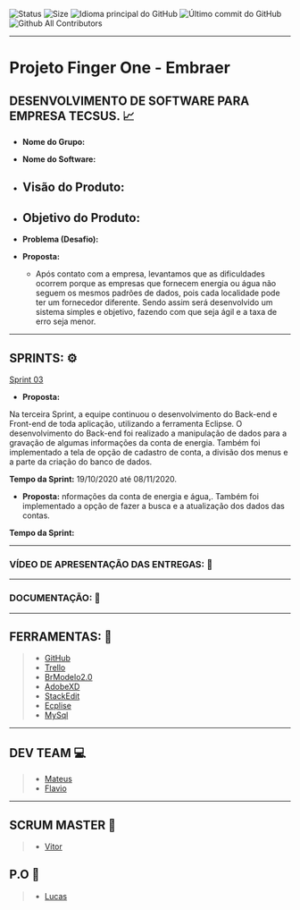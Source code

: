 ![Status]( https://img.shields.io/badge/Status-In_progress-orange.svg ) ![Size]( https://img.shields.io/github/repo-size/assenvitor/ProjetoTecSUS?color=Green&label=Repo%20Size&logo=TecSUS&logoColor=Yellow ) ![Idioma principal do GitHub]( https://img.shields.io/github/languages/top/assenvitor/ProjetoTecSUS?color=yellow&logo=Tecsus&logoColor=yellow ) ![Último commit do GitHub]( https://img.shields.io/github/last-commit/assenvitor/ProjetoTecSUS?color=blue ) ![Github All Contributors]( https://img.shields.io/github/all-contributors/all-contributors/all-contributors/master?color=lightgrey )


---

# Projeto Finger One - Embraer 

## DESENVOLVIMENTO DE SOFTWARE PARA EMPRESA TECSUS. :chart_with_upwards_trend:

- **Nome do Grupo:** 
- **Nome do Software:** 
- **Visão do Produto:** 
   -   
  
 - **Objetivo do Produto:** 
   -
  
- **Problema (Desafio):** 


- **Proposta:**

	- Após contato com a empresa, levantamos que as dificuldades ocorrem porque as empresas que fornecem energia ou água não seguem os mesmos padrões de dados, pois cada localidade pode ter um fornecedor diferente. Sendo assim será desenvolvido um sistema simples e objetivo, fazendo com que seja ágil e a taxa de erro seja menor.
---

## SPRINTS: :gear:

[Sprint 03](https://github.com/assenvitor/ProjetoTecSUS/tree/master/Sprint%2003)

- **Proposta:**

Na terceira Sprint, a equipe continuou o desenvolvimento do Back-end e Front-end de toda aplicação, utilizando a ferramenta Eclipse. O desenvolvimento do Back-end foi realizado a manipulação de dados para a gravação de algumas informações da conta de energia. Também foi implementado a tela de opção de cadastro de conta, a divisão dos menus e a parte da criação do banco de dados.

**Tempo da Sprint:** 19/10/2020 até 08/11/2020.



- **Proposta:**
nformações da conta de energia e água,. Também foi implementado a opção de fazer a busca e a atualização dos dados das contas.

**Tempo da Sprint:** 

---

### VÍDEO DE APRESENTAÇÃO DAS ENTREGAS: :movie_camera:



---
### DOCUMENTAÇÃO: :book: 

---
## FERRAMENTAS: :wrench:
> - [GitHub](https://github.com/assenvitor/ProjetoTecSUS)
> - [Trello](https://trello.com)
> - [BrModelo2.0](https://baixe.net/baixar/down4373.html)
> - [AdobeXD](https://www.adobe.com/br/products/xd.html)
> - [StackEdit]( https://stackedit.io/)
> - [Ecplise](https://www.eclipse.org/downloads/)
> - [MySql](https://www.mysql.com/)

---

## DEV TEAM :computer: 

> - [Mateus](https://github.com/mateuscamargo)
> - [Flavio](https://github.com/flavioalepereira)

 ---
## SCRUM MASTER :robot:

> - [Vitor](https://github.com/assenvitor)

## P.O :dart:

> - [Lucas](https://github.com/LucasMonteiiroo)



<!--stackedit_data:
eyJoaXN0b3J5IjpbMTY1MjYwOTE2Miw5OTI1NDA4MzAsLTEzMT
c3NDM5NDQsLTEwMjUwNDM0MzksNTkzMjU0NzY4LC0xNjE0Mjc3
OTY5LC0xNDc4NDA1NTUsMTE5NDAyNDQyNSwyODIwOTY4OTcsLT
M4NDE3NDg1LC00NDcwODY4NTQsMTM5MzEwOTg3NywtNjQyNDkz
Mjc5LC02NDI0OTMyNzksOTA0OTg2NzIyLDE4NDYyNTU0MDAsLT
cyMDY0MTg4OCwtMTE5NjExNjAzMiwxNjE5NzE2Nzc2LDIwNjk4
MDE3NjldfQ==
-->
